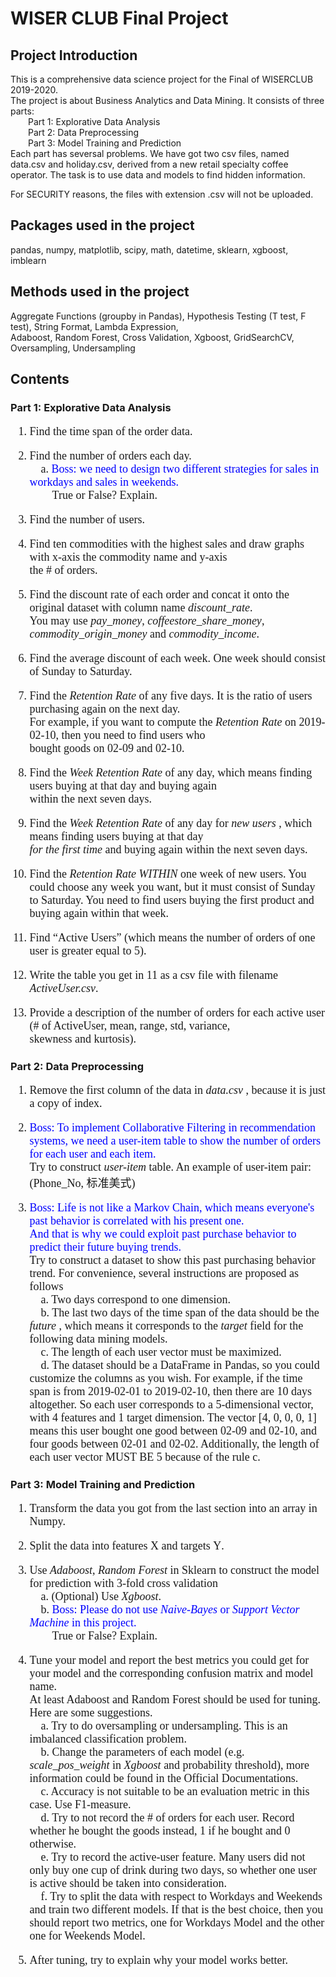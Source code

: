 # WISER CLUB Final Project

## Project Introduction

This is a comprehensive data science project for the Final of WISERCLUB 2019-2020.  <br/>
The project is about Business Analytics and Data Mining. It consists of three parts: <br/>
  Part 1: Explorative Data Analysis <br/>
  Part 2: Data Preprocessing    <br/>
  Part 3: Model Training and Prediction <br/>
Each part has seversal problems. We have got two csv files, named data.csv and holiday.csv, derived from
a new retail specialty coffee operator. The task is to use data and models to find hidden information.

For SECURITY reasons, the files with extension .csv will not be uploaded.

## Packages used in the project

pandas, numpy, matplotlib, scipy, math, datetime, sklearn, xgboost, imblearn

## Methods used in the project

Aggregate Functions (groupby in Pandas), Hypothesis Testing (T test, F test), String Format, Lambda Expression,<br/>
Adaboost, Random Forest, Cross Validation, Xgboost, GridSearchCV, Oversampling, Undersampling

## Contents

### Part 1: Explorative Data Analysis

<font size=4, face="Calibri">
    
1.	Find the time span of the order data. <br/>

2.	Find the number of orders each day. <br/>
&emsp;a.	<font color = 'blue'>Boss: we need to design two different strategies for sales in workdays and sales in weekends.</font> <br/> &emsp;&emsp;True or False? Explain. <br/>

3.	Find the number of users. <br/>

4.	Find ten commodities with the highest sales and draw graphs with x-axis the commodity name and y-axis<br/> 
    the # of orders. <br/>

5.  Find the discount rate of each order and concat it onto the original dataset with column name *<font>discount_rate</font>*.<br/>
    You may use *<font>pay_money</font>*, *<font>coffeestore_share_money</font>*, *<font>commodity_origin_money</font>* and *<font>commodity_income</font>*. <br/>

6.	Find the average discount of each week. One week should consist of Sunday to Saturday. <br/>

7.	Find the *<font>Retention Rate</font>* of any five days. It is the ratio of users purchasing again on the next day. <br/>
    For example, if you want to compute the *<font>Retention Rate</font>* on 2019-02-10, then you need to find users who <br/>
    bought goods on 02-09 and 02-10. <br/>

8.  Find the *<font>Week Retention Rate</font>* of any day, which means finding users buying at that day and buying again <br/>
    within the next seven days. <br/>

9.  Find the *<font>Week Retention Rate</font>* of any day for *<font>new users</font>*  , which means finding users buying at that day <br/>*<font>for the first time</font>*  and buying again within the next seven days. <br/>

10. Find the *<font>Retention Rate</font>* *<font>WITHIN</font>* one week of new users. You could choose any week you want, but it must consist of Sunday to Saturday. You need to find users buying the first product and buying again within that week. <br/>

11. Find “Active Users” (which means the number of orders of one user is greater equal to 5). <br/>

12. Write the table you get in 11 as a csv file with filename *<font>ActiveUser.csv</font>*. <br/>

13. Provide a description of the number of orders for each active user (# of ActiveUser, mean, range, std, variance,<br/>
    skewness and kurtosis). 
</font>

### Part 2: Data Preprocessing

<font size=4, face="Calibri">
    
1. Remove the first column of the data in *<font>data.csv</font>* , because it is just a copy of index.<br/>

2.	<font color = blue>Boss: To implement Collaborative Filtering in recommendation systems, we need a user-item table to show the number of orders for each user and each item.</font> <br/>
Try to construct *<font>user-item</font>* table. An example of user-item pair: (Phone_No, 标准美式)<br/>

3.	<font color = blue>Boss: Life is not like a Markov Chain, which means everyone's past behavior is correlated with his present one.  
    And that is why we could exploit past purchase behavior to predict their future buying trends.</font>  <br/>
    Try to construct a dataset to show this past purchasing behavior trend. For convenience, several instructions are proposed as follows <br/>
&emsp;a.	Two days correspond to one dimension. <br/>
&emsp;b.	The last two days of the time span of the data should be the *<font>future</font>* , which means it corresponds to the *<font>target</font>* 
field for the following data mining models. <br/>
&emsp;c.	The length of each user vector must be maximized. <br/>
&emsp;d.	The dataset should be a <font face="Cambria Math">DataFrame</font> in Pandas, so you could customize the columns as you wish.
For example, if the time span is from 2019-02-01 to 2019-02-10, then there are 10 days altogether. So each user corresponds to a 5-dimensional vector, with 4 features and 1 target dimension. The vector <font face="Cambria Math">[4, 0, 0, 0, 1]</font> means this user bought one good between 02-09 and 02-10, and four goods between 02-01 and 02-02. Additionally, the length of each user vector MUST BE 5 because of the rule c.
</font>

### Part 3: Model Training and Prediction

<font size=4, face="Calibri">
    
1.	Transform the data you got from the last section into an <font face="Cambria Math">array</font> in Numpy.<br/>

2.	Split the data into features <font face="Cambria Math">X</font> and targets <font face="Cambria Math">Y</font>.<br/>
3.	Use *<font>Adaboost</font>*, *<font>Random Forest</font>* in Sklearn to construct the model for prediction with 3-fold cross validation  
    &emsp;a.	(Optional) Use *<font>Xgboost</font>*.  <br/>
    &emsp;b.	<font size=4, color = blue>Boss: Please do not use *<font>Naive-Bayes</font>* or *<font>Support Vector Machine</font>* in this project.</font>  <br/>
    &emsp;&emsp;True or False? Explain.<br/>
4.	Tune your model and report the best metrics you could get for your model and the corresponding confusion matrix and model name.<br/>
    At least Adaboost and Random Forest should be used for tuning. Here are some suggestions.   
    &emsp;a.	Try to do oversampling or undersampling. This is an imbalanced classification problem. <br/>
    &emsp;b.	Change the parameters of each model (e.g. *<font>scale_pos_weight</font>* in *<font>Xgboost</font>* and probability threshold), more information could be found in the Official Documentations.   <br/>
    &emsp;c.	Accuracy is not suitable to be an evaluation metric in this case. Use F1-measure.   <br/>
    &emsp;d.	Try to not record the # of orders for each user. Record whether he bought the goods instead, 1 if he bought and 0    otherwise.   <br/>
    &emsp;e.	Try to record the active-user feature. Many users did not only buy one cup of drink during two days, so whether one user is active should be taken into consideration. <br/>
    &emsp;f.  Try to split the data with respect to Workdays and Weekends and train two different models. If that is the best choice,    then you should report two metrics, one for Workdays Model and the other one for Weekends Model. <br/>
5.	After tuning, try to explain why your model works better.
</font>
